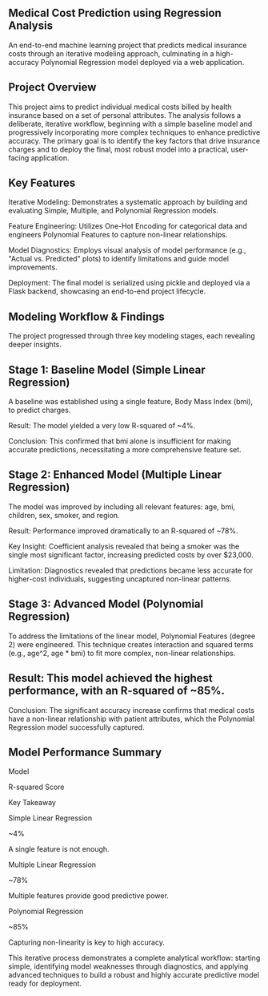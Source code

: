 ## Medical Cost Prediction using Regression Analysis

An end-to-end machine learning project that predicts medical insurance costs through an iterative modeling approach, culminating in a high-accuracy Polynomial Regression model deployed via a web application.

## Project Overview

This project aims to predict individual medical costs billed by health insurance based on a set of personal attributes. The analysis follows a deliberate, iterative workflow, beginning with a simple baseline model and progressively incorporating more complex techniques to enhance predictive accuracy. The primary goal is to identify the key factors that drive insurance charges and to deploy the final, most robust model into a practical, user-facing application.

## Key Features

Iterative Modeling: Demonstrates a systematic approach by building and evaluating Simple, Multiple, and Polynomial Regression models.

Feature Engineering: Utilizes One-Hot Encoding for categorical data and engineers Polynomial Features to capture non-linear relationships.

Model Diagnostics: Employs visual analysis of model performance (e.g., "Actual vs. Predicted" plots) to identify limitations and guide model improvements.

Deployment: The final model is serialized using pickle and deployed via a Flask backend, showcasing an end-to-end project lifecycle.

## Modeling Workflow & Findings

The project progressed through three key modeling stages, each revealing deeper insights.

## Stage 1: Baseline Model (Simple Linear Regression)

A baseline was established using a single feature, Body Mass Index (bmi), to predict charges.

Result: The model yielded a very low R-squared of ~4%.

Conclusion: This confirmed that bmi alone is insufficient for making accurate predictions, necessitating a more comprehensive feature set.

## Stage 2: Enhanced Model (Multiple Linear Regression)

The model was improved by including all relevant features: age, bmi, children, sex, smoker, and region.

Result: Performance improved dramatically to an R-squared of ~78%.

Key Insight: Coefficient analysis revealed that being a smoker was the single most significant factor, increasing predicted costs by over $23,000.

Limitation: Diagnostics revealed that predictions became less accurate for higher-cost individuals, suggesting uncaptured non-linear patterns.

## Stage 3: Advanced Model (Polynomial Regression)

To address the limitations of the linear model, Polynomial Features (degree 2) were engineered. This technique creates interaction and squared terms (e.g., age^2, age * bmi) to fit more complex, non-linear relationships.

## Result: This model achieved the highest performance, with an R-squared of ~85%.

Conclusion: The significant accuracy increase confirms that medical costs have a non-linear relationship with patient attributes, which the Polynomial Regression model successfully captured.

## Model Performance Summary

Model

R-squared Score

Key Takeaway

Simple Linear Regression

~4%

A single feature is not enough.

Multiple Linear Regression

~78%

Multiple features provide good predictive power.

Polynomial Regression

~85%

Capturing non-linearity is key to high accuracy.

This iterative process demonstrates a complete analytical workflow: starting simple, identifying model weaknesses through diagnostics, and applying advanced techniques to build a robust and highly accurate predictive model ready for deployment.
